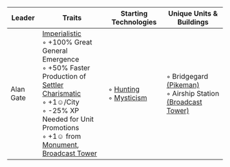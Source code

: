 |Leader|Traits|Starting Technologies|Unique Units & Buildings|
|---|---|---|---|
| Alan Gate | [Imperialistic](https://)<br/>◦ +100% Great General Emergence<br/>◦ +50% Faster Production of [Settler](https://)<br/>[Charismatic](https://)<br/>◦ +1☺/City<br/>◦ -25% XP Needed for Unit Promotions<br/>◦ +1☺ from [Monument](https://), [Broadcast Tower](https://) | ◦ [Hunting](https://)<br/>◦ [Mysticism](https://) | ◦ Bridgegard [(Pikeman)](https://)<br/>◦ Airship Station [(Broadcast Tower)](https://)


